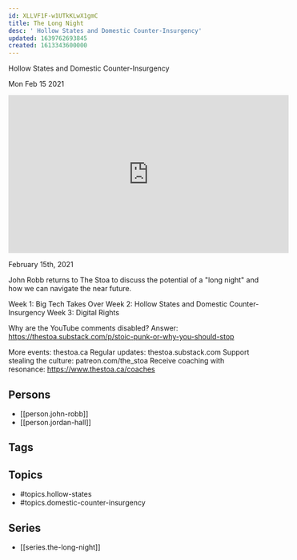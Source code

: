 ```yaml
---
id: XLLVF1F-w1UTkKLwX1gmC
title: The Long Night
desc: ' Hollow States and Domestic Counter-Insurgency'
updated: 1639762693845
created: 1613343600000
---
```



 Hollow States and Domestic Counter-Insurgency

Mon Feb 15 2021

<iframe width="560" height="315" src="https://www.youtube.com/embed/eC1wKJM6mVk" title="The Long Night: Hollow States and Domestic Counter-Insurgency w/ John Robb and Jordan Hall" frameborder="0" allow="accelerometer; autoplay; clipboard-write; encrypted-media; gyroscope; picture-in-picture" allowfullscreen ></iframe>

February 15th, 2021

John Robb returns to The Stoa to discuss the potential of a "long night" and how we can navigate the near future. 

Week 1: Big Tech Takes Over
Week 2: Hollow States and Domestic Counter-Insurgency
Week 3: Digital Rights

Why are the YouTube comments disabled? Answer: https://thestoa.substack.com/p/stoic-punk-or-why-you-should-stop

More events: thestoa.ca
Regular updates: thestoa.substack.com
Support stealing the culture: patreon.com/the_stoa
Receive coaching with resonance: https://www.thestoa.ca/coaches

## Persons

- [[person.john-robb]]
- [[person.jordan-hall]]

## Tags



## Topics

- #topics.hollow-states
- #topics.domestic-counter-insurgency

## Series

- [[series.the-long-night]]

